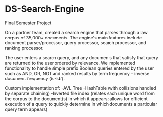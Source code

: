 # DS-Search-Engine
Final Semester Project

On a partner team, created a search engine that parses through a law corpus of 35,000+ documents. 
The engine's main features include document parser/processor, query processor, search processor, and ranking processor.

The user enters a search query, and any documents that satisfy that query are returned to the user ordered by relevance.
We implemented functionality to handle simple prefix Boolean queries entered by the user such as AND, OR, NOT and ranked results by term frequency – inverse document frequency (td-idf).

Custom implementation of:
-AVL Tree
-HashTable (with collisions handled by separate chaining)
-Inverted file index (relates each unique word from the corpus to the document(s) in which it appears; allows for efficient execution of a query to quickly determine in which documents a particular query term appears)
